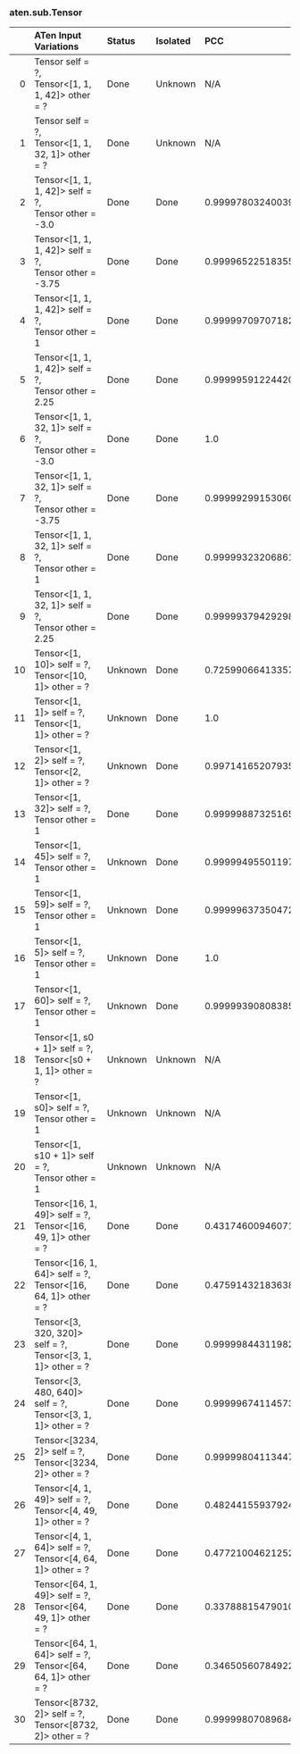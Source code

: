 ### aten.sub.Tensor
|    | ATen Input Variations                                          | Status   | Isolated   | PCC                 | Host   |
|---:|:---------------------------------------------------------------|:---------|:-----------|:--------------------|:-------|
|  0 | Tensor self = ?,<br>Tensor<[1, 1, 1, 42]> other = ?            | Done     | Unknown    | N/A                 | N/A    |
|  1 | Tensor self = ?,<br>Tensor<[1, 1, 32, 1]> other = ?            | Done     | Unknown    | N/A                 | N/A    |
|  2 | Tensor<[1, 1, 1, 42]> self = ?,<br>Tensor other = -3.0         | Done     | Done       | 0.9999780324003936  | 0      |
|  3 | Tensor<[1, 1, 1, 42]> self = ?,<br>Tensor other = -3.75        | Done     | Done       | 0.9999652251835551  | 0      |
|  4 | Tensor<[1, 1, 1, 42]> self = ?,<br>Tensor other = 1            | Done     | Done       | 0.9999970970718275  | 0      |
|  5 | Tensor<[1, 1, 1, 42]> self = ?,<br>Tensor other = 2.25         | Done     | Done       | 0.9999959122442086  | 0      |
|  6 | Tensor<[1, 1, 32, 1]> self = ?,<br>Tensor other = -3.0         | Done     | Done       | 1.0                 | 0      |
|  7 | Tensor<[1, 1, 32, 1]> self = ?,<br>Tensor other = -3.75        | Done     | Done       | 0.9999929915306097  | 0      |
|  8 | Tensor<[1, 1, 32, 1]> self = ?,<br>Tensor other = 1            | Done     | Done       | 0.9999932320686169  | 0      |
|  9 | Tensor<[1, 1, 32, 1]> self = ?,<br>Tensor other = 2.25         | Done     | Done       | 0.9999937942929833  | 0      |
| 10 | Tensor<[1, 10]> self = ?,<br>Tensor<[10, 1]> other = ?         | Unknown  | Done       | 0.7259906641335709  | 0      |
| 11 | Tensor<[1, 1]> self = ?,<br>Tensor<[1, 1]> other = ?           | Unknown  | Done       | 1.0                 | 0      |
| 12 | Tensor<[1, 2]> self = ?,<br>Tensor<[2, 1]> other = ?           | Unknown  | Done       | 0.9971416520793507  | 0      |
| 13 | Tensor<[1, 32]> self = ?,<br>Tensor other = 1                  | Done     | Done       | 0.9999988732516574  | 0      |
| 14 | Tensor<[1, 45]> self = ?,<br>Tensor other = 1                  | Unknown  | Done       | 0.9999949550119719  | 0      |
| 15 | Tensor<[1, 59]> self = ?,<br>Tensor other = 1                  | Unknown  | Done       | 0.9999963735047268  | 0      |
| 16 | Tensor<[1, 5]> self = ?,<br>Tensor other = 1                   | Unknown  | Done       | 1.0                 | 0      |
| 17 | Tensor<[1, 60]> self = ?,<br>Tensor other = 1                  | Unknown  | Done       | 0.9999939080838511  | 0      |
| 18 | Tensor<[1, s0 + 1]> self = ?,<br>Tensor<[s0 + 1, 1]> other = ? | Unknown  | Unknown    | N/A                 | N/A    |
| 19 | Tensor<[1, s0]> self = ?,<br>Tensor other = 1                  | Unknown  | Unknown    | N/A                 | N/A    |
| 20 | Tensor<[1, s10 + 1]> self = ?,<br>Tensor other = 1             | Unknown  | Unknown    | N/A                 | N/A    |
| 21 | Tensor<[16, 1, 49]> self = ?,<br>Tensor<[16, 49, 1]> other = ? | Done     | Done       | 0.43174600946071273 | 0      |
| 22 | Tensor<[16, 1, 64]> self = ?,<br>Tensor<[16, 64, 1]> other = ? | Done     | Done       | 0.47591432183638127 | 0      |
| 23 | Tensor<[3, 320, 320]> self = ?,<br>Tensor<[3, 1, 1]> other = ? | Done     | Done       | 0.9999984431198267  | 0      |
| 24 | Tensor<[3, 480, 640]> self = ?,<br>Tensor<[3, 1, 1]> other = ? | Done     | Done       | 0.9999967411457373  | 0      |
| 25 | Tensor<[3234, 2]> self = ?,<br>Tensor<[3234, 2]> other = ?     | Done     | Done       | 0.9999980411344755  | 0      |
| 26 | Tensor<[4, 1, 49]> self = ?,<br>Tensor<[4, 49, 1]> other = ?   | Done     | Done       | 0.48244155937924105 | 0      |
| 27 | Tensor<[4, 1, 64]> self = ?,<br>Tensor<[4, 64, 1]> other = ?   | Done     | Done       | 0.47721004621252816 | 0      |
| 28 | Tensor<[64, 1, 49]> self = ?,<br>Tensor<[64, 49, 1]> other = ? | Done     | Done       | 0.33788815479010825 | 0      |
| 29 | Tensor<[64, 1, 64]> self = ?,<br>Tensor<[64, 64, 1]> other = ? | Done     | Done       | 0.34650560784922263 | 0      |
| 30 | Tensor<[8732, 2]> self = ?,<br>Tensor<[8732, 2]> other = ?     | Done     | Done       | 0.9999980708968458  | 0      |

